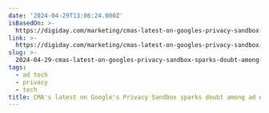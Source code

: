 ```yaml
---
date: '2024-04-29T13:06:24.000Z'
isBasedOn: >-
  https://digiday.com/marketing/cmas-latest-on-googles-privacy-sandbox-sparks-doubt-among-ad-execs/
link: >-
  https://digiday.com/marketing/cmas-latest-on-googles-privacy-sandbox-sparks-doubt-among-ad-execs/
slug: >-
  2024-04-29-cmas-latest-on-googles-privacy-sandbox-sparks-doubt-among-ad-execs-digi
tags:
  - ad tech
  - privacy
  - tech
title: CMA's latest on Google's Privacy Sandbox sparks doubt among ad execs - Digi
---
```


